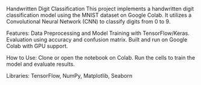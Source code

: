 Handwritten Digit Classification
This project implements a handwritten digit classification model using the MNIST dataset on Google Colab. It utilizes a Convolutional Neural Network (CNN) to classify digits from 0 to 9.

Features:
Data Preprocessing and Model Training with TensorFlow/Keras.
Evaluation using accuracy and confusion matrix.
Built and run on Google Colab with GPU support.


How to Use:
Clone or open the notebook on Colab.
Run the cells to train the model and evaluate results.


Libraries:
TensorFlow, NumPy, Matplotlib, Seaborn

